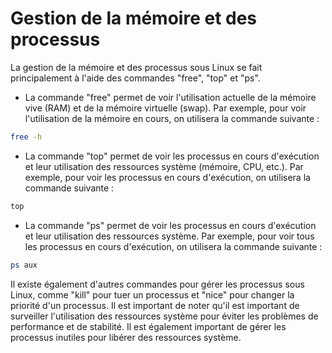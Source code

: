 # Gestion de la mémoire et des processus

La gestion de la mémoire et des processus sous Linux se fait principalement à l'aide des commandes "free", "top" et "ps".

* La commande "free" permet de voir l'utilisation actuelle de la mémoire vive (RAM) et de la mémoire virtuelle (swap). Par exemple, pour voir l'utilisation de la mémoire en cours, on utilisera la commande suivante :

```bash
free -h
```

* La commande "top" permet de voir les processus en cours d'exécution et leur utilisation des ressources système (mémoire, CPU, etc.). Par exemple, pour voir les processus en cours d'exécution, on utilisera la commande suivante :

```bash
top
```

* La commande "ps" permet de voir les processus en cours d'exécution et leur utilisation des ressources système. Par exemple, pour voir tous les processus en cours d'exécution, on utilisera la commande suivante :

```bash
ps aux
```

Il existe également d'autres commandes pour gérer les processus sous Linux, comme "kill" pour tuer un processus et "nice" pour changer la priorité d'un processus. Il est important de noter qu'il est important de surveiller l'utilisation des ressources système pour éviter les problèmes de performance et de stabilité. Il est également important de gérer les processus inutiles pour libérer des ressources système.
